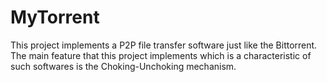 # MyTorrent

This project implements a P2P file transfer software just like the Bittorrent. The main feature that this project implements which is a characteristic of such softwares is the Choking-Unchoking mechanism.

